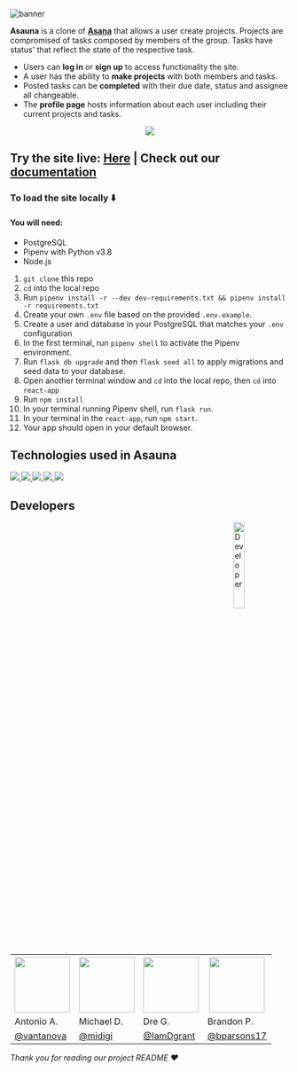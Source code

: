 ![banner](https://user-images.githubusercontent.com/70561117/141261420-be00e218-6c20-401c-802f-d1183dd9c786.png)

**Asauna** is a clone of **[Asana](https://www.asana.com/)** that allows a user create projects.
Projects are compromised of tasks composed by members of the group. Tasks have status' that reflect the 
state of the respective task. 

* Users can **log in** or **sign up** to access functionality the site.
* A user has the ability to **make projects** with both members and tasks.
* Posted tasks can be **completed** with their due date, status and assignee all changeable.
* The **profile page** hosts information about each user including their current projects and tasks.  


<p align="center">
<img src="https://user-images.githubusercontent.com/70561117/109456977-c77e3500-7a0e-11eb-9808-ea5c5db47d77.PNG">
</p>

<h2>Try the site live: <a href=https://asauna-react.herokuapp.com/>Here</a> <b>|</b> Check out our <a href="https://github.com/midigi/a_sauna/wiki">documentation</a></h2>

### To load the site locally ⬇️
#### You will need:
* PostgreSQL
* Pipenv with Python v3.8
* Node.js

1. `git clone` this repo
2. `cd` into the local repo
3. Run `pipenv install -r --dev dev-requirements.txt && pipenv install -r requirements.txt`
4. Create your own `.env` file based on the provided `.env.example`.
5. Create a user and database in your PostgreSQL that matches your `.env` configuration
6. In the first terminal, run `pipenv shell` to activate the Pipenv environment.
7. Run `flask db upgrade` and then `flask seed all` to apply migrations and seed data to your database.
8. Open another terminal window and `cd` into the local repo, then `cd` into `react-app`
9. Run `npm install`
10. In your terminal running Pipenv shell, run `flask run`.
11. In your terminal in the `react-app`, run `npm start`.
12. Your app should open in your default browser.

## Technologies used in Asauna
<p align="left">
<a href="https://flask.palletsprojects.com/en/1.1.x/">
<img src="https://img.shields.io/badge/Flask-v1.12-blue">
<a/>

<a href="https://www.sqlalchemy.org/">
<img src="https://img.shields.io/badge/SQLAlchemy-v1.3-blue">
<a/>
  
<a href="https://reactjs.org/">  
<img src="https://img.shields.io/badge/React-v17-blue">
<a/>
 
 <a href="https://www.docker.com/">  
<img src="https://img.shields.io/badge/Docker-v3-blue">
<a/>

<a href="https://www.heroku.com/">
<img src="https://img.shields.io/badge/Heroku-hosting-blue">
<a/>
</p>

## Developers

<img alt="Developer" align="right" src="https://user-images.githubusercontent.com/70561117/103400187-079d6600-4af9-11eb-8d20-00c8f88e3936.png" width="20%" />
<table style="width:100%">
  <tr>
    <th><a href="https://github.com/vantanova" rel="nofollow"><img src="https://avatars1.githubusercontent.com/u/70561117?s=460&u=85a68af6fc136866eb4f33ee657aeb751aba9935&v=4" height="auto" width="100"></a></th>
    <th><a href="https://github.com/midigi" rel="nofollow"><img src="https://avatars.githubusercontent.com/u/16071042?s=460&u=55b7ede1bdfa6882cda2ffcbfb94e24d2b2050e8&v=4" height="auto" width="100"></a></th>
    <th><a href="https://github.com/IamDgrant" rel="nofollow"><img src="https://avatars.githubusercontent.com/u/68237215?s=460&u=cd87edf80199467670d2b4e87fc13b1001245f7e&v=4" height="auto" width="100"></a></th>
    <th><a href="https://github.com/bparsons17" rel="nofollow"><img src="https://avatars.githubusercontent.com/u/67128124?s=460&v=4" height="auto" width="100"></a></th>
  </tr>
  <tr>
    <td>Antonio A.</td>
    <td>Michael D.</td>
    <td>Dre G.</td>
    <td>Brandon P.</td>
  </tr>
  <tr>
    <td><a href="https://github.com/vantanova">@vantanova</a></td>
    <td><a href="https://github.com/midigi">@midigi</a></td>
    <td><a href="https://github.com/IamDgrant">@IamDgrant</a></td>
    <td><a href="https://github.com/bparsons17">@bparsons17</a></td>
  </tr>
</table>

<p> <i>Thank you for reading our project README ❤️</i> </p>
